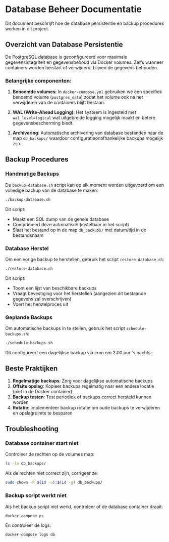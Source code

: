 # Database Beheer Documentatie

Dit document beschrijft hoe de database persistentie en backup procedures werken in dit project.

## Overzicht van Database Persistentie

De PostgreSQL database is geconfigureerd voor maximale gegevensintegriteit en gegevensbehoud via Docker volumes. Zelfs wanneer containers worden herstart of verwijderd, blijven de gegevens behouden.

### Belangrijke componenten:

1. **Benoemde volumes**: In `docker-compose.yml` gebruiken we een specifiek benoemd volume (`postgres_data`) zodat het volume ook na het verwijderen van de containers blijft bestaan.

2. **WAL (Write-Ahead Logging)**: Het systeem is ingesteld met `wal_level=logical` wat uitgebreide logging mogelijk maakt en betere gegevensbescherming biedt.

3. **Archivering**: Automatische archivering van database bestanden naar de map `db_backups/` waardoor configuratieonafhankelijke backups mogelijk zijn.

## Backup Procedures

### Handmatige Backups

De `backup-database.sh` script kan op elk moment worden uitgevoerd om een volledige backup van de database te maken:

```bash
./backup-database.sh
```

Dit script:
- Maakt een SQL dump van de gehele database
- Comprimeert deze automatisch (instelbaar in het script)
- Slaat het bestand op in de map `db_backups/` met datum/tijd in de bestandsnaam

### Database Herstel

Om een vorige backup te herstellen, gebruik het script `restore-database.sh`:

```bash
./restore-database.sh
```

Dit script:
- Toont een lijst van beschikbare backups
- Vraagt bevestiging voor het herstellen (aangezien dit bestaande gegevens zal overschrijven)
- Voert het herstelproces uit

### Geplande Backups

Om automatische backups in te stellen, gebruik het script `schedule-backups.sh`:

```bash
./schedule-backups.sh
```

Dit configureert een dagelijkse backup via cron om 2:00 uur 's nachts.

## Beste Praktijken

1. **Regelmatige backups**: Zorg voor dagelijkse automatische backups
2. **Offsite opslag**: Kopieer backups regelmatig naar een andere locatie (niet in de Docker container)
3. **Backup testen**: Test periodiek of backups correct hersteld kunnen worden
4. **Rotatie**: Implementeer backup rotatie om oude backups te verwijderen en opslagruimte te besparen

## Troubleshooting

### Database container start niet

Controleer de rechten op de volumes map:

```bash
ls -la db_backups/
```

Als de rechten niet correct zijn, corrigeer ze:

```bash
sudo chown -R $(id -u):$(id -g) db_backups/
```

### Backup script werkt niet

Als het backup script niet werkt, controleer of de database container draait:

```bash
docker-compose ps
```

En controleer de logs:

```bash
docker-compose logs db
```
